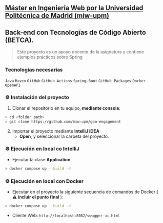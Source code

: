 ## [Máster en Ingeniería Web por la Universidad Politécnica de Madrid (miw-upm)](http://miw.etsisi.upm.es)

## Back-end con Tecnologías de Código Abierto (BETCA).

> Este proyecto es un apoyo docente de la asignatura y contiene ejemplos prácticos sobre Spring

### Tecnologías necesarias

`Java` `Maven` `GitHub` `GitHub Actions` `Spring-Boot` `GitHub Packages` `Docker` `OpenAPI`

### :gear: Instalación del proyecto

1. Clonar el repositorio en tu equipo, **mediante consola**:

```sh
> cd <folder path>
> git clone https://github.com/miw-upm/goa-engagement
```

2. Importar el proyecto mediante **IntelliJ IDEA**
    * **Open**, y seleccionar la carpeta del proyecto.

### :gear: Ejecución en local co IntelliJ

* Ejecutar la clase **Application**

```sh
> docker compose up --build -d
```

### :gear: Ejecución en local con Docker

* Ejecutar en el proyecto la siguiente secuencia de comandos de Docker ( :warning: **incluir el punto final** ):

```sh
> docker compose up --build -d
```

* Cliente Web: `http://localhost:8082/swagger-ui.html`
